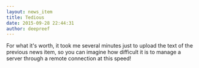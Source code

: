 ```yaml
---
layout: news_item
title: Tedious
date: 2015-09-28 22:44:31
author: deepreef
---
```


For what it's worth, it took me several minutes just to upload the text of the previous news item, so you can imagine how difficult it is to manage a server through a remote connection at this speed!
